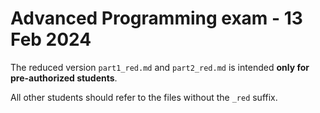 # Advanced Programming exam - 13 Feb 2024

The reduced version `part1_red.md` and `part2_red.md` is intended **only for pre-authorized students**.

All other students should refer to the files without the `_red` suffix.
